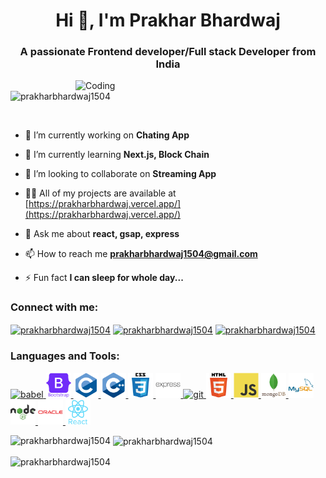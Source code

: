 <h1 align="center">Hi 👋, I'm Prakhar Bhardwaj</h1>
<h3 align="center">A passionate Frontend developer/Full stack Developer from India</h3>
<img align="right" alt="Coding" width="400" src="https://media.licdn.com/dms/image/C4D12AQFOTlbEnng1cg/article-inline_image-shrink_1000_1488/0/1578065396766?e=1717027200&v=beta&t=WJ3T3nRPwQ5z3MD7hbXlCl_EQIFqWzHpsRrvzrY80HQ">

<p align="left"> <img src="https://komarev.com/ghpvc/?username=prakharbhardwaj1504&label=Profile%20views&color=0e75b6&style=flat" alt="prakharbhardwaj1504" /> </p>

<p align="left"> <a href="https://twitter.com/" target="blank"><img src="https://img.shields.io/twitter/follow/?logo=twitter&style=for-the-badge" alt="" /></a> </p>

- 🔭 I’m currently working on **Chating App**

- 🌱 I’m currently learning **Next.js, Block Chain**

- 👯 I’m looking to collaborate on **Streaming App**

- 👨‍💻 All of my projects are available at [https://prakharbhardwaj.vercel.app/](https://prakharbhardwaj.vercel.app/)

- 💬 Ask me about **react, gsap, express**

- 📫 How to reach me **prakharbhardwaj1504@gmail.com**

- ⚡ Fun fact **I can sleep for whole day...**

<h3 align="left">Connect with me:</h3>
<p align="left">
<a href="https://linkedin.com/in/prakharbhardwaj1504" target="blank"><img align="center" src="https://raw.githubusercontent.com/rahuldkjain/github-profile-readme-generator/master/src/images/icons/Social/linked-in-alt.svg" alt="prakharbhardwaj1504" height="30" width="40" /></a>
<a href="https://instagram.com/prakharbhardwaj1504" target="blank"><img align="center" src="https://raw.githubusercontent.com/rahuldkjain/github-profile-readme-generator/master/src/images/icons/Social/instagram.svg" alt="prakharbhardwaj1504" height="30" width="40" /></a>
<a href="https://www.leetcode.com/prakharbhardwaj1504" target="blank"><img align="center" src="https://raw.githubusercontent.com/rahuldkjain/github-profile-readme-generator/master/src/images/icons/Social/leet-code.svg" alt="prakharbhardwaj1504" height="30" width="40" /></a>
</p>

<h3 align="left">Languages and Tools:</h3>
<p align="left"> <a href="https://babeljs.io/" target="_blank" rel="noreferrer"> <img src="https://www.vectorlogo.zone/logos/babeljs/babeljs-icon.svg" alt="babel" width="40" height="40"/> </a> <a href="https://getbootstrap.com" target="_blank" rel="noreferrer"> <img src="https://raw.githubusercontent.com/devicons/devicon/master/icons/bootstrap/bootstrap-plain-wordmark.svg" alt="bootstrap" width="40" height="40"/> </a> <a href="https://www.cprogramming.com/" target="_blank" rel="noreferrer"> <img src="https://raw.githubusercontent.com/devicons/devicon/master/icons/c/c-original.svg" alt="c" width="40" height="40"/> </a> <a href="https://www.w3schools.com/cpp/" target="_blank" rel="noreferrer"> <img src="https://raw.githubusercontent.com/devicons/devicon/master/icons/cplusplus/cplusplus-original.svg" alt="cplusplus" width="40" height="40"/> </a> <a href="https://www.w3schools.com/css/" target="_blank" rel="noreferrer"> <img src="https://raw.githubusercontent.com/devicons/devicon/master/icons/css3/css3-original-wordmark.svg" alt="css3" width="40" height="40"/> </a> <a href="https://expressjs.com" target="_blank" rel="noreferrer"> <img src="https://raw.githubusercontent.com/devicons/devicon/master/icons/express/express-original-wordmark.svg" alt="express" width="40" height="40"/> </a> <a href="https://git-scm.com/" target="_blank" rel="noreferrer"> <img src="https://www.vectorlogo.zone/logos/git-scm/git-scm-icon.svg" alt="git" width="40" height="40"/> </a> <a href="https://www.w3.org/html/" target="_blank" rel="noreferrer"> <img src="https://raw.githubusercontent.com/devicons/devicon/master/icons/html5/html5-original-wordmark.svg" alt="html5" width="40" height="40"/> </a> <a href="https://developer.mozilla.org/en-US/docs/Web/JavaScript" target="_blank" rel="noreferrer"> <img src="https://raw.githubusercontent.com/devicons/devicon/master/icons/javascript/javascript-original.svg" alt="javascript" width="40" height="40"/> </a> <a href="https://www.mongodb.com/" target="_blank" rel="noreferrer"> <img src="https://raw.githubusercontent.com/devicons/devicon/master/icons/mongodb/mongodb-original-wordmark.svg" alt="mongodb" width="40" height="40"/> </a> <a href="https://www.mysql.com/" target="_blank" rel="noreferrer"> <img src="https://raw.githubusercontent.com/devicons/devicon/master/icons/mysql/mysql-original-wordmark.svg" alt="mysql" width="40" height="40"/> </a> <a href="https://nodejs.org" target="_blank" rel="noreferrer"> <img src="https://raw.githubusercontent.com/devicons/devicon/master/icons/nodejs/nodejs-original-wordmark.svg" alt="nodejs" width="40" height="40"/> </a> <a href="https://www.oracle.com/" target="_blank" rel="noreferrer"> <img src="https://raw.githubusercontent.com/devicons/devicon/master/icons/oracle/oracle-original.svg" alt="oracle" width="40" height="40"/> </a> <a href="https://reactjs.org/" target="_blank" rel="noreferrer"> <img src="https://raw.githubusercontent.com/devicons/devicon/master/icons/react/react-original-wordmark.svg" alt="react" width="40" height="40"/> </a> </p>

<p><img align="left" src="https://github-readme-stats.vercel.app/api/top-langs?username=prakharbhardwaj1504&show_icons=true&locale=en&layout=compact" alt="prakharbhardwaj1504" /></p>

<p>&nbsp;<img align="center" src="https://github-readme-stats.vercel.app/api?username=prakharbhardwaj1504&show_icons=true&locale=en" alt="prakharbhardwaj1504" /></p>

<p><img align="center" src="https://github-readme-streak-stats.herokuapp.com/?user=prakharbhardwaj1504&" alt="prakharbhardwaj1504" /></p>
